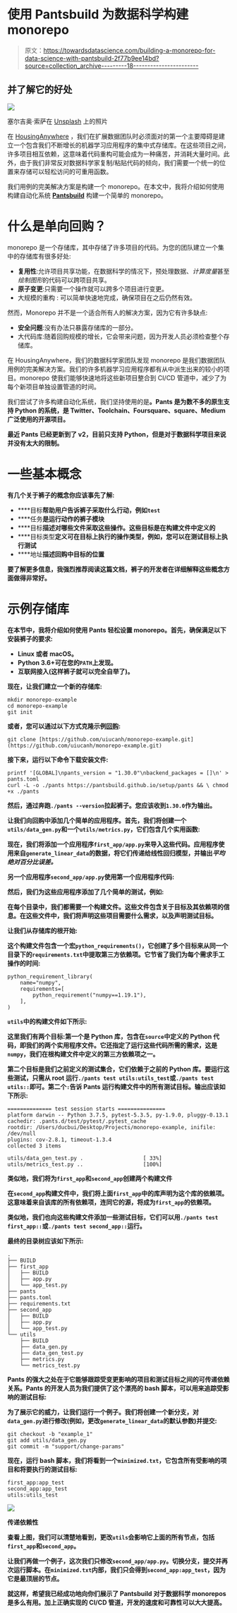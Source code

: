 # 使用 Pantsbuild 为数据科学构建 monorepo

> 原文：<https://towardsdatascience.com/building-a-monorepo-for-data-science-with-pantsbuild-2f77b9ee14bd?source=collection_archive---------18----------------------->

## 并了解它的好处

![](img/8ea54362827ecd62d5e64d3b238d63bf.png)

塞尔吉奥·索萨在 [Unsplash](https://unsplash.com/@serjosoza?utm_source=unsplash&utm_medium=referral&utm_content=creditCopyText) 上的照片

在 [HousingAnywhere](http://housinganywhere.com/) ，我们在扩展数据团队时必须面对的第一个主要障碍是建立一个包含我们不断增长的机器学习应用程序的集中式存储库。在这些项目之间，许多项目相互依赖，这意味着代码重构可能会成为一种痛苦，并消耗大量时间。此外，由于我们非常反对数据科学家复制/粘贴代码的倾向，我们需要一个统一的位置来存储可以轻松访问的可重用函数。

我们用例的完美解决方案是构建一个 monorepo。在本文中，我将介绍如何使用构建自动化系统 [**Pantsbuild**](https://www.pantsbuild.org/) 构建一个简单的 monorepo。

# 什么是单向回购？

monorepo 是一个存储库，其中存储了许多项目的代码。为您的团队建立一个集中的存储库有很多好处:

*   **复用性**:允许项目共享功能，在数据科学的情况下，预处理数据、*计算度量*甚至*绘制图形*的代码可以跨项目共享。
*   **原子变更**:只需要一个操作就可以跨多个项目进行变更。
*   大规模的重构 : 可以简单快速地完成，确保项目在之后仍然有效。

然而，Monorepo 并不是一个适合所有人的解决方案，因为它有许多缺点:

*   **安全问题**:没有办法只暴露存储库的一部分。
*   大代码库:随着回购规模的增长，它会带来问题，因为开发人员必须检查整个存储库。

在 HousingAnywhere，我们的数据科学家团队发现 monorepo 是我们数据团队用例的完美解决方案。我们的许多机器学习应用程序都有从中派生出来的较小的项目。monorepo 使我们能够快速地将这些新项目整合到 CI/CD 管道中，减少了为每个新项目单独设置管道的时间。

我们尝试了许多构建自动化系统，我们坚持使用的是[](https://www.pantsbuild.org/)**。Pants 是为数不多的原生支持 Python 的系统，是 Twitter、Toolchain、Foursquare、square、Medium 广泛使用的开源项目。**

**最近 Pants 已经更新到了 v2，目前只支持 Python，但是对于数据科学项目来说并没有太大的限制。**

# **一些基本概念**

**有几个关于裤子的概念你应该事先了解:**

*   ****目标**帮助用户告诉裤子采取什么行动，例如`test`**
*   ****任务**是运行动作的裤子模块**
*   ****目标**描述对哪些文件采取这些操作。这些目标是在构建文件中定义的**
*   ****目标类型**定义可在目标上执行的操作类型，例如，您可以在测试目标上执行测试**
*   ****地址**描述回购中目标的位置**

**要了解更多信息，我强烈推荐阅读这篇文档，裤子的开发者在详细解释这些概念方面做得非常好。**

# ****示例存储库****

**在本节中，我将介绍如何使用 Pants 轻松设置 monorepo。首先，确保满足以下安装裤子的要求:**

*   **Linux 或者 macOS。**
*   **Python 3.6+可在您的`PATH`上发现。**
*   **互联网接入(这样裤子就可以完全自举了)。**

**现在，让我们建立一个新的存储库:**

```
mkdir monorepo-example
cd monorepo-example
git init
```

**或者，您可以通过以下方式克隆示例[回购](https://github.com/uiucanh/monorepo-example):**

```
git clone [https://github.com/uiucanh/monorepo-example.git](https://github.com/uiucanh/monorepo-example.git)
```

**接下来，运行以下命令下载安装文件:**

```
printf '[GLOBAL]\npants_version = "1.30.0"\nbackend_packages = []\n' > pants.toml
curl -L -o ./pants https://pantsbuild.github.io/setup/pants && \ chmod +x ./pants
```

**然后，通过奔跑`./pants --version`拉起裤子。您应该收到`1.30.0`作为输出。**

**让我们向回购中添加几个简单的应用程序。首先，我们将创建一个`utils/data_gen.py`和一个`utils/metrics.py`，它们包含几个实用函数:**

**现在，我们将添加一个应用程序`first_app/app.py`来导入这些代码。应用程序使用来自`generate_linear_data`的数据，将它们传递给线性回归模型，并输出*平均绝对百分比误差。***

**另一个应用程序`second_app/app.py`使用第一个应用程序代码:**

**然后，我们为这些应用程序添加了几个简单的测试，例如:**

**在每个目录中，我们都需要一个构建文件。这些文件包含关于目标及其依赖项的信息。在这些文件中，我们将声明这些项目需要什么需求，以及声明测试目标。**

**让我们从存储库的根开始:**

**这个构建文件包含一个宏`python_requirements()`，它创建了多个目标来从同一个目录下的`requirements.txt`中提取第三方依赖项。它节省了我们为每个需求手工操作的时间:**

```
python_requirement_library(
    name="numpy",
    requirements=[
        python_requirement("numpy==1.19.1"),
    ],
)
```

**`utils`中的构建文件如下所示:**

**这里我们有两个目标:第一个是 Python 库，包含在`source`中定义的 Python 代码，即我们的两个实用程序文件。它还指定了运行这些代码所需的需求，这是`numpy`，我们在根构建文件中定义的第三方依赖项之一。**

**第二个目标是我们之前定义的测试集合，它们依赖于之前的 Python 库。要运行这些测试，只需从 root 运行`./pants test utils:utils_test`或`./pants test utils::`即可。第二个`:`告诉 Pants 运行构建文件中的所有测试目标。输出应该如下所示:**

```
============== test session starts ===============
platform darwin -- Python 3.7.5, pytest-5.3.5, py-1.9.0, pluggy-0.13.1
cachedir: .pants.d/test/pytest/.pytest_cache
rootdir: /Users/ducbui/Desktop/Projects/monorepo-example, inifile: /dev/null
plugins: cov-2.8.1, timeout-1.3.4
collected 3 items

utils/data_gen_test.py .                   [ 33%]
utils/metrics_test.py ..                   [100%]
```

**类似地，我们将为`first_app`和`second_app`创建两个构建文件**

**在`second_app`构建文件中，我们将上面`first_app`中的库声明为这个库的依赖项。这意味着来自该库的所有依赖项，连同它的源，将成为`first_app`的依赖项。**

**类似地，我们也向这些构建文件添加一些测试目标，它们可以用`./pants test first_app::`或`./pants test second_app::`运行。**

**最终的目录树应该如下所示:**

```
.
├── BUILD
├── first_app
│   ├── BUILD
│   ├── app.py
│   └── app_test.py
├── pants
├── pants.toml
├── requirements.txt
├── second_app
│   ├── BUILD
│   ├── app.py
│   └── app_test.py
└── utils
    ├── BUILD
    ├── data_gen.py
    ├── data_gen_test.py
    ├── metrics.py
    └── metrics_test.py
```

**Pants 的强大之处在于它能够跟踪受变更影响的项目和测试目标之间的可传递依赖关系。Pants 的开发人员为我们提供了这个漂亮的 bash 脚本，可以用来追踪受影响的测试目标:**

**为了展示它的威力，让我们运行一个例子。我们将创建一个新分支，对`data_gen.py`进行修改(例如，更改`generate_linear_data`的默认参数)并提交:**

```
git checkout -b "example_1"
git add utils/data_gen.py
git commit -m "support/change-params"
```

**现在，运行 bash 脚本，我们将看到一个`minimized.txt`，它包含所有受影响的项目和将要执行的测试目标:**

```
first_app:app_test
second_app:app_test
utils:utils_test
```

**![](img/68089398596c05dd914e5cbea99cf2e0.png)**

**传递依赖性**

**查看上图，我们可以清楚地看到，更改`utils`会影响它上面的所有节点，包括`first_app`和`second_app`。**

**让我们再做一个例子，这次我们只修改`second_app/app.py`。切换分支，提交并再次运行脚本。在`minimized.txt`内部，我们只会得到`second_app:app_test`，因为它是最顶层的节点。**

**就这样，希望我已经成功地向你们展示了 Pantsbuild 对于数据科学 monorepos 是多么有用。加上正确实现的 CI/CD 管道，开发的速度和可靠性可以大大提高。**